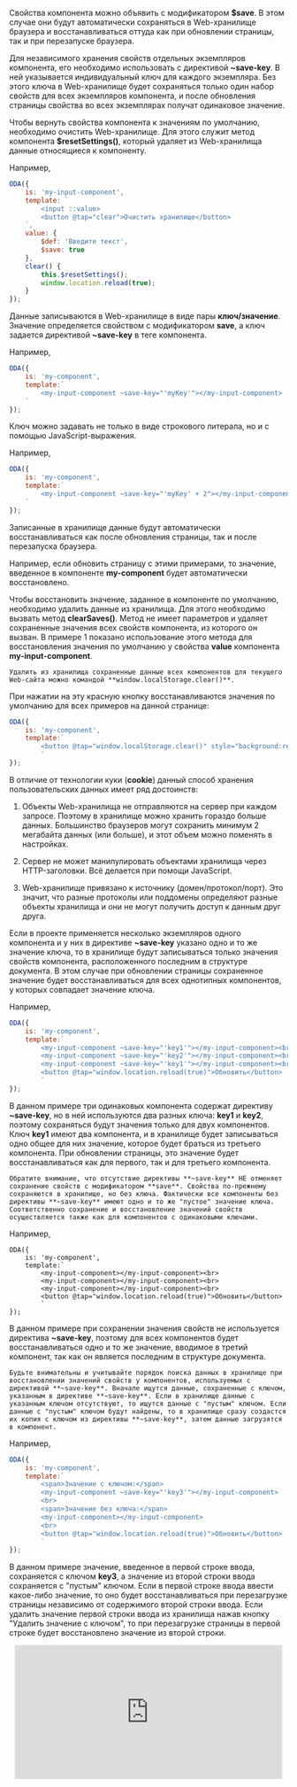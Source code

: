 ﻿Свойства компонента можно объявить с модификатором **$save**. В этом случае они будут автоматически сохраняться в Web-хранилище браузера и восстанавливаться оттуда как при обновлении страницы, так и при перезапуске браузера.

Для независимого хранения свойств отдельных экземпляров компонента, его необходимо использовать с директивой **~save-key**. В ней указывается индивидуальный ключ для каждого экземпляра. Без этого ключа в Web-хранилище будет сохраняться только один набор свойств для всех экземпляров компонента, и после обновления страницы свойства во всех экземплярах получат одинаковое значение.

Чтобы вернуть свойства компонента к значениям по умолчанию, необходимо очистить Web-хранилище. Для этого служит метод компонента **$resetSettings()**, который удаляет из Web-хранилища данные относящиеся к компоненту.


Например,

```javascript _edit_[my-input-component.js]
ODA({
    is: 'my-input-component',
    template: `
        <input ::value>
        <button @tap="clear">Очистить хранилище</button>
    `,
    value: {
        $def: 'Введите текст',
        $save: true
    },
    clear() {
        this.$resetSettings();
        window.location.reload(true);
    }
});
```

Данные записываются в Web-хранилище в виде пары **ключ/значение**. Значение определяется свойством с модификатором **save**, а ключ задается директивой **~save-key** в теге компонента.

Например,

```javascript _run_edit_[my-component.js]_{my-input-component.js}
ODA({
    is: 'my-component',
    template:`
        <my-input-component ~save-key="'myKey'"></my-input-component>
    `
});
```

Ключ можно задавать не только в виде строкового литерала, но и с помощью JavaScript-выражения.

Например,

```javascript _run_edit_[my-component.js]_{my-input-component.js}
ODA({
    is: 'my-component',
    template:`
        <my-input-component ~save-key="'myKey' + 2"></my-input-component>
    `
});
```

Записанные в хранилище данные будут автоматически восстанавливаться как после обновления страницы, так и после перезапуска браузера.

Например, если обновить страницу с этими примерами, то значение, введенное в компоненте **my-component** будет автоматически восстановлено.

Чтобы восстановить значение, заданное в компоненте по умолчанию, необходимо удалить данные из хранилища. Для этого необходимо вызвать метод **clearSaves()**. Метод не имеет параметров и удаляет сохраненные значения всех свойств компонента, из которого он вызван. В примере 1 показано использование этого метода для восстановления значения по умолчанию у свойства **value** компонента **my-input-component**.

```info_md
Удалить из хранилища сохраненные данные всех компонентов для текущего Web-сайта можно командой **window.localStorage.clear()**.
```

При нажатии на эту красную кнопку восстанавливаются значения по умолчанию для всех примеров на данной странице:

```javascript _run_edit_[my-component.js]
ODA({
    is: 'my-component',
    template:`
        <button @tap="window.localStorage.clear()" style="background:red">RESET</button>
        `
});
```

В отличие от технологии куки (**cookie**) данный способ хранения пользовательских данных имеет ряд достоинств:

1. Объекты Web-хранилища не отправляются на сервер при каждом запросе. Поэтому в хранилище можно хранить гораздо больше данных. Большинство браузеров могут сохранить минимум 2 мегабайта данных (или больше), и этот объем можно поменять в настройках.

1. Сервер не может манипулировать объектами хранилища через HTTP-заголовки. Всё делается при помощи JavaScript.

1. Web-хранилище привязано к источнику (домен/протокол/порт). Это значит, что разные протоколы или поддомены определяют разные объекты хранилища и они не могут получить доступ к данным друг друга.

Если в проекте применяется несколько экземпляров одного компонента и у них в директиве **~save-key** указано одно и то же значение ключа, то в хранилище будут записываться только значения свойств компонента, расположенного последним в структуре документа. В этом случае при обновлении страницы сохраненное значение будет восстанавливаться для всех однотипных компонентов, у которых совпадает значение ключа.

Например,

```javascript _run_edit_[my-component.js]_{my-input-component.js}
ODA({
    is: 'my-component',
    template:`
        <my-input-component ~save-key="'key1'"></my-input-component><br>
        <my-input-component ~save-key="'key2'"></my-input-component><br>
        <my-input-component ~save-key="'key1'"></my-input-component><br>
        <button @tap="window.location.reload(true)">Обновить</button>
        `
});
```

В данном примере три одинаковых компонента содержат директиву **~save-key**, но в ней используются два разных ключа: **key1** и **key2**, поэтому сохраняться будут значения только для двух компонентов. Ключ **key1** имеют два компонента, и в хранилище будет записываться одно общее для них значение, которое будет браться из третьего компонента. При обновлении страницы, это значение будет восстанавливаться как для первого, так и для третьего компонента.

```info_md
Обратите внимание, что отсутствие директивы **~save-key** НЕ отменяет сохранение свойств с модификатором **save**. Свойства по-прежнему сохраняются в хранилище, но без ключа. Фактически все компоненты без директивы **~save-key** имеют одно и то же "пустое" значение ключа. Соответственно сохранение и восстановление значений свойств осуществляется также как для компонентов с одинаковыми ключами.
```

Например,

```javascript_run_edit_nocopy_[my-component.js]_{my-input-component.js}
ODA({
    is: 'my-component',
    template:`
        <my-input-component></my-input-component><br>
        <my-input-component></my-input-component><br>
        <my-input-component></my-input-component><br>
        <button @tap="window.location.reload(true)">Обновить</button>
        `
});
```

В данном примере при сохранении значения свойств не используется директива **~save-key**, поэтому для всех компонентов будет восстанавливаться одно и то же значение, вводимое в третий компонент, так как он является последним в структуре документа.

```warning_md
Будьте внимательны и учитывайте порядок поиска данных в хранилище при восстановлении значений свойств у компонентов, используемых с директивой **~save-key**. Вначале ищутся данные, сохраненные с ключом, указанным в директиве **~save-key**. Если в хранилище данные с указанным ключом отсутствуют, то ищутся данные с "пустым" ключом. Если данные с "пустым" ключом будут найдены, то в хранилище сразу создастся их копия с ключом из директивы **~save-key**, затем данные загрузятся в компонент.
```

Например,

```javascript _run_edit_nocopy_[my-component.js]_{my-input-component.js}
ODA({
    is: 'my-component',
    template:`
        <span>Значение с ключом:</span>
        <my-input-component ~save-key="'key3'"></my-input-component>
        <br>
        <span>Значение без ключа:</span>
        <my-input-component></my-input-component>
        <br>
        <button @tap="window.location.reload(true)">Обновить</button>
        `
});
```

В данном примере значение, введенное в первой строке ввода, сохраняется с ключом **key3**, а значение из второй строки ввода сохраняется с "пустым" ключом. Если в первой строке ввода ввести какое-либо значение, то оно будет восстанавливаться при перезагрузке страницы независимо от содержимого второй строки ввода. Если удалить значение первой строки ввода из хранилища нажав кнопку "Удалить значение с ключом", то при перезагрузке страницы в первой строке будет восстановлено значение из второй строки.

<div style="position:relative;padding-bottom:48%; margin:10px">
    <iframe src="https://www.youtube.com/embed/uOQBlyWafe4?start=0" frameborder="0" allow="accelerometer; autoplay; encrypted-media; gyroscope; picture-in-picture" allowfullscreen
    	style="position:absolute;width:100%;height:100%;"></iframe>
</div>

